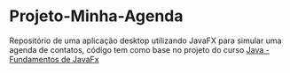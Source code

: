 # Projeto-Minha-Agenda
Repositório de uma aplicação desktop utilizando JavaFX para simular uma agenda de contatos, código tem como base no projeto do curso
[Java - Fundamentos de JavaFx](https://www.treinaweb.com.br/curso/java-fundamentos-de-javafx)
